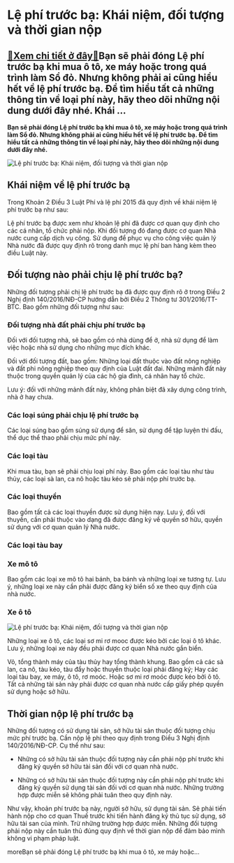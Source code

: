 Lệ phí trước bạ: Khái niệm, đối tượng và thời gian nộp
======================================================

[:gift:Xem chi tiết ở đây:gift:](https://hddtvn.com/le-phi-truoc-ba-khai-niem-doi-tuong-va-thoi-gian-nop/)Bạn sẽ phải đóng Lệ phí trước bạ khi mua ô tô, xe máy hoặc trong quá trình làm Sổ đỏ. Nhưng không phải ai cũng hiểu hết về lệ phí trước bạ. Để tìm hiểu tất cả những thông tin về loại phí này, hãy theo dõi những nội dung dưới đây nhé. Khái …
------------------------------------------------------------------------------------------------------------------------------------------------------------------------------------------------------------------------------------------------

**Bạn sẽ phải đóng Lệ phí trước bạ khi mua ô tô, xe máy hoặc trong quá trình làm Sổ đỏ. Nhưng không phải ai cũng hiểu hết về lệ phí trước bạ. Để tìm hiểu tất cả những thông tin về loại phí này, hãy theo dõi những nội dung dưới đây nhé.**


![Lệ phí trước bạ: Khái niệm, đối tượng và thời gian nộp](https://hddtvn.com/wp-content/uploads/2021/01/295661-conheca-as-7-caracteristicas-do-emprestimo-com-garantia-de-veiculo-1570696927265957666311-15706971014841824947461.png)


Khái niệm về lệ phí trước bạ
----------------------------


Trong Khoản 2 Điều 3 Luật Phí và lệ phí 2015 đã quy định về khái niệm lệ phí trước bạ như sau:


Lệ phí trước bạ được xem như khoản lệ phí đã được cơ quan quy định cho các cá nhân, tổ chức phải nộp. Khi đối tượng đó đang được cơ quan Nhà nước cung cấp dịch vụ công. Sử dụng để phục vụ cho công việc quản lý Nhà nước đã được quy định rõ trong danh mục lệ phí ban hàng kèm theo điều Luật này.


Đối tượng nào phải chịu lệ phí trước bạ?
----------------------------------------


Những đối tượng phải chị lệ phí trước bạ đã được quy định rõ ở trong Điều 2 Nghị định 140/2016/NĐ-CP hướng dẫn bởi Điều 2 Thông tư 301/2016/TT-BTC. Bao gồm những đối tượng như sau:


### Đối tượng nhà đất phải chịu phí trước bạ


Đối với đối tượng nhà, sẽ bao gồm có nhà dùng để ở, nhà sử dụng để làm việc hoặc nhà sử dụng cho những mục đích khác.


Đối với đối tượng đất, bao gồm: Những loại đất thuộc vào đất nông nghiệp và đất phi nông nghiệp theo quy định của Luật đất đai. Những mảnh đất này thuộc trong quyền quản lý của các hộ gia đình, cá nhân hay tổ chức.


Lưu ý: đối với những mảnh đất này, không phân biệt đã xây dựng công trình, nhà ở hay chưa.


### Các loại súng phải chịu lệ phí trước bạ


Các loại súng bao gồm súng sử dụng để săn, sử dụng để tập luyện thi đấu, thể dục thể thao phải chịu mức phí này.


### Các loại tàu


Khi mua tàu, bạn sẽ phải chịu loại phí này. Bao gồm các loại tàu như tàu thủy, các loại sà lan, ca nô hoặc tàu kéo sẽ phải nộp phí trước bạ.


### Các loại thuyền


Bao gồm tất cả các loại thuyền được sử dụng hiện nay. Lưu ý, đối với thuyền, cần phải thuộc vào dạng đã được đăng ký về quyền sở hữu, quyền sử dụng với cơ quan quản lý Nhà nước.


### Các loại tàu bay


### Xe mô tô


Bao gồm các loại xe mô tô hai bánh, ba bánh và những loại xe tương tự. Lưu ý, những loại xe này cần phải được đăng ký biển số xe theo quy định của nhà nước.


### Xe ô tô


![Lệ phí trước bạ: Khái niệm, đối tượng và thời gian nộp](https://hddtvn.com/wp-content/uploads/2021/01/4d8a0688.jpg)


Những loại xe ô tô, các loại sơ mi rơ mooc được kéo bởi các loại ô tô khác. Lưu ý, những loại xe này đều phải được cơ quan Nhà nước gắn biển.


Vỏ, tổng thành máy của tàu thủy hay tổng thành khung. Bao gồm cả các sà lan, ca nô, tàu kéo, tàu đẩy hoặc thuyền thuộc loại phải đăng ký; Hay các loại tàu bay, xe máy, ô tô, rơ moóc. Hoặc sơ mi rơ moóc được kéo bởi ô tô. Tất cả những tài sản này phải được cơ quan nhà nước cấp giấy phép quyền sử dụng hoặc sở hữu.


Thời gian nộp lệ phí trước bạ
-----------------------------


Những đối tượng có sử dụng tài sản, sở hữu tài sản thuộc đối tượng chịu mức phí trước bạ. Cần nộp lệ phí theo quy định trong Điều 3 Nghị định 140/2016/NĐ-CP. Cụ thể như sau:




* Những có sở hữu tài sản thuộc đối tượng này cần phải nộp phí trước khi đăng ký quyền sở hữu tài sản đối với cơ quan nhà nước.

* Những có sở hữu tài sản thuộc đối tượng này cần phải nộp phí trước khi đăng ký quyền sử dụng tài sản đối với cơ quan nhà nước. Những trường hợp được miễn sẽ không phải tuân theo quy định này.



Như vậy, khoản phí trước bạ này, người sở hữu, sử dụng tài sản. Sẽ phải tiến hành nộp cho cơ quan Thuế trước khi tiến hành đăng ký thủ tục sử dụng, sở hữu tài san của mình. Trừ những trường hợp được miễn. Những đối tượng phải nộp này cần tuân thủ đúng quy định về thời gian nộp để đảm bảo mình không vi phạm pháp luật.



moreBạn sẽ phải đóng Lệ phí trước bạ khi mua ô tô, xe máy hoặc…


